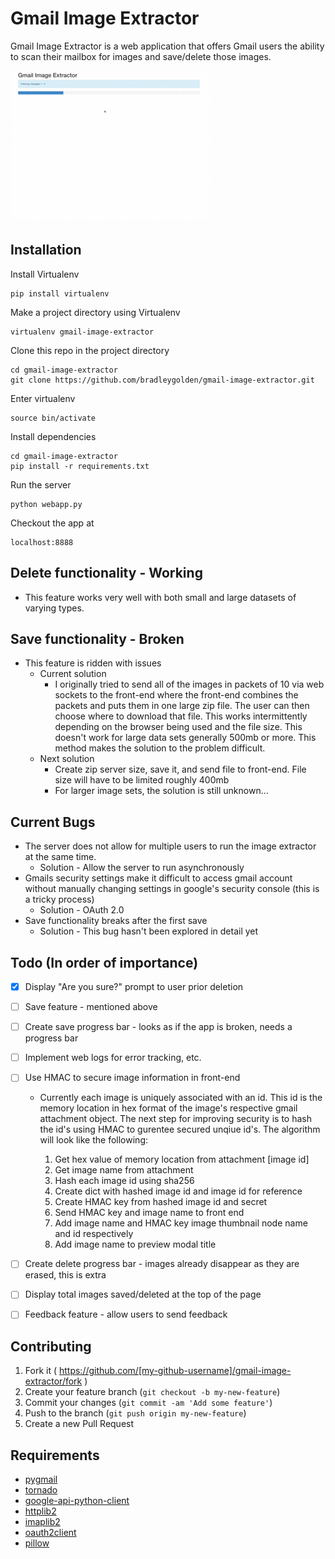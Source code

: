 Gmail Image Extractor
===
Gmail Image Extractor is a web application that offers Gmail users the ability to scan their mailbox for images and save/delete those images.

![Alt Text](https://github.com/bradleygolden/gmail-image-extractor/blob/master/preview.gif?raw=true)

Installation
---
Install Virtualenv
```
pip install virtualenv
```

Make a project directory using Virtualenv
```
virtualenv gmail-image-extractor
```

Clone this repo in the project directory
```
cd gmail-image-extractor
git clone https://github.com/bradleygolden/gmail-image-extractor.git
```

Enter virtualenv
```
source bin/activate
```

Install dependencies
```
cd gmail-image-extractor
pip install -r requirements.txt
```

Run the server
```
python webapp.py
```

Checkout the app at
```
localhost:8888
```

Delete functionality - Working
---
* This feature works very well with both small and large datasets of varying types.

Save functionality - Broken
---
* This feature is ridden with issues
  * Current solution
    * I originally tried to send all of the images in packets of 10 via web sockets to the front-end where the front-end combines the packets and puts them in one large zip file. The user can then choose where to download that file. This works intermittently depending on the browser being used and the file size. This doesn't work for large data sets generally 500mb or more. This method makes the solution to the problem difficult.
  * Next solution
    * Create zip server size, save it, and send file to front-end. File size will have to be limited roughly 400mb
    * For larger image sets, the solution is still unknown...

Current Bugs
---
  * The server does not allow for multiple users to run the image extractor at the same time.
    * Solution - Allow the server to run asynchronously
  * Gmails security settings make it difficult to access gmail account without manually changing settings in google's security console (this is a tricky process)
    * Solution - OAuth 2.0
  * Save functionality breaks after the first save
    * Solution - This bug hasn't been explored in detail yet

Todo (In order of importance)
---
  - [x] Display "Are you sure?" prompt to user prior deletion
  - [ ] Save feature - mentioned above
  - [ ] Create save progress bar - looks as if the app is broken, needs a progress bar
  - [ ] Implement web logs for error tracking, etc.
  - [ ] Use HMAC to secure image information in front-end
    * Currently each image is uniquely associated with an id. This id is the memory location in hex format of the image's respective gmail attachment object. The next step for improving security is to hash the id's using HMAC to gurentee secured unqiue id's. The algorithm will look like the following:

      1. Get hex value of memory location from attachment [image id]
      2. Get image name from attachment
      3. Hash each image id using sha256
      4. Create dict with hashed image id and image id for reference
      5. Create HMAC key from hashed image id and secret
      6. Send HMAC key and image name to front end
      7. Add image name and HMAC key image thumbnail node name and id respectively
      8. Add image name to preview modal title
      
  - [ ] Create delete progress bar - images already disappear as they are erased, this is extra
  - [ ] Display total images saved/deleted at the top of the page
  - [ ] Feedback feature - allow users to send feedback
 
Contributing
---
1. Fork it ( https://github.com/[my-github-username]/gmail-image-extractor/fork )
2. Create your feature branch (`git checkout -b my-new-feature`)
3. Commit your changes (`git commit -am 'Add some feature'`)
4. Push to the branch (`git push origin my-new-feature`)
5. Create a new Pull Request

Requirements
---
 * [pygmail](https://github.com/snyderp/pygmail)
 * [tornado](http://www.tornadoweb.org/en/stable/)
 * [google-api-python-client](https://github.com/google/google-api-python-client)
 * [httplib2](https://github.com/jcgregorio/httplib2)
 * [imaplib2](https://github.com/bcoe/imaplib2)
 * [oauth2client](https://github.com/google/oauth2client)
 * [pillow](https://github.com/python-pillow/Pillow)
